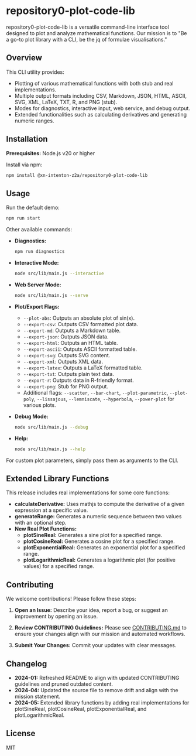 # repository0-plot-code-lib

repository0-plot-code-lib is a versatile command-line interface tool designed to plot and analyze mathematical functions. 
Our mission is to "Be a go-to plot library with a CLI, be the jq of formulae visualisations." 

## Overview

This CLI utility provides:

- Plotting of various mathematical functions with both stub and real implementations.
- Multiple output formats including CSV, Markdown, JSON, HTML, ASCII, SVG, XML, LaTeX, TXT, R, and PNG (stub).
- Modes for diagnostics, interactive input, web service, and debug output.
- Extended functionalities such as calculating derivatives and generating numeric ranges.

## Installation

**Prerequisites:** Node.js v20 or higher

Install via npm:

```bash
npm install @xn-intenton-z2a/repository0-plot-code-lib
```

## Usage

Run the default demo:

```bash
npm run start
```

Other available commands:

- **Diagnostics:**
  ```bash
  npm run diagnostics
  ```

- **Interactive Mode:**
  ```bash
  node src/lib/main.js --interactive
  ```

- **Web Server Mode:**
  ```bash
  node src/lib/main.js --serve
  ```

- **Plot/Export Flags:**
  - `--plot-abs`: Outputs an absolute plot of sin(x).
  - `--export-csv`: Outputs CSV formatted plot data.
  - `--export-md`: Outputs a Markdown table.
  - `--export-json`: Outputs JSON data.
  - `--export-html`: Outputs an HTML table.
  - `--export-ascii`: Outputs ASCII formatted table.
  - `--export-svg`: Outputs SVG content.
  - `--export-xml`: Outputs XML data.
  - `--export-latex`: Outputs a LaTeX formatted table.
  - `--export-txt`: Outputs plain text data.
  - `--export-r`: Outputs data in R-friendly format.
  - `--export-png`: Stub for PNG output.
  - Additional flags: `--scatter`, `--bar-chart`, `--plot-parametric`, `--plot-poly`, `--lissajous`, `--lemniscate`, `--hyperbola`, `--power-plot` for various plots.

- **Debug Mode:**
  ```bash
  node src/lib/main.js --debug
  ```

- **Help:**
  ```bash
  node src/lib/main.js --help
  ```

For custom plot parameters, simply pass them as arguments to the CLI.

## Extended Library Functions

This release includes real implementations for some core functions:

- **calculateDerivative:** Uses mathjs to compute the derivative of a given expression at a specific value.
- **generateRange:** Generates a numeric sequence between two values with an optional step.
- **New Real Plot Functions:**
  - **plotSineReal:** Generates a sine plot for a specified range.
  - **plotCosineReal:** Generates a cosine plot for a specified range.
  - **plotExponentialReal:** Generates an exponential plot for a specified range.
  - **plotLogarithmicReal:** Generates a logarithmic plot (for positive values) for a specified range.

## Contributing

We welcome contributions! Please follow these steps:

1. **Open an Issue:**
   Describe your idea, report a bug, or suggest an improvement by opening an issue.

2. **Review CONTRIBUTING Guidelines:**
   Please see [CONTRIBUTING.md](./CONTRIBUTING.md) to ensure your changes align with our mission and automated workflows.

3. **Submit Your Changes:**
   Commit your updates with clear messages.

## Changelog

- **2024-01:** Refreshed README to align with updated CONTRIBUTING guidelines and pruned outdated content.
- **2024-04:** Updated the source file to remove drift and align with the mission statement.
- **2024-05:** Extended library functions by adding real implementations for plotSineReal, plotCosineReal, plotExponentialReal, and plotLogarithmicReal.

## License

MIT
